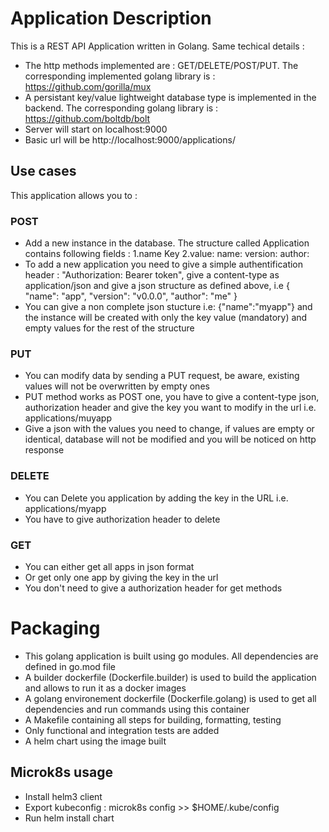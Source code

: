 # Application Description

This is a REST API Application written in Golang. Same techical details :
- The http methods implemented are : GET/DELETE/POST/PUT. The corresponding implemented golang library is : https://github.com/gorilla/mux
- A persistant key/value lightweight database type is implemented in the backend. The corresponding golang library is : https://github.com/boltdb/bolt
- Server will start on localhost:9000
- Basic url will be http://localhost:9000/applications/

## Use cases
This application allows you to :

### POST
- Add a new instance in the database. The structure called Application contains following fields : 
  1.name Key 
  2.value: name: version: author:
- To add a new application you need to give a simple authentification header : "Authorization: Bearer token", give a content-type as application/json and give a json structure as defined above, i.e   {
    "name": "app",
    "version": "v0.0.0",
    "author": "me"
  }
- You can give a non complete json stucture i.e: {"name":"myapp"} and the instance will be created with only the key value (mandatory) and empty values for the rest of the structure

### PUT
- You can modify data by sending a PUT request, be aware, existing values will not be overwritten by empty ones
- PUT method works as POST one, you have to give a content-type json, authorization header and give the key you want to modify in the url i.e. applications/muyapp
- Give a json with the values you need to change, if values are empty or identical, database will not be modified and you will be noticed on http response

### DELETE 
- You can Delete you application by adding the key in the URL i.e. applications/myapp
- You have to give authorization header to delete

### GET
- You can either get all apps in json format
- Or get only one app by giving the key in the url
- You don't need to give a authorization header for get methods


# Packaging
- This golang application is built using go modules. All dependencies are defined in go.mod file
- A builder dockerfile (Dockerfile.builder) is used to build the application and allows to run it as a docker images
- A golang environement dockerfile (Dockerfile.golang) is used to get all dependencies and run commands using this container
- A Makefile containing all steps for building, formatting, testing 
- Only functional and integration tests are added
- A helm chart using the image built

## Microk8s usage 
- Install helm3 client 
- Export kubeconfig : microk8s config >> $HOME/.kube/config
- Run helm install chart


